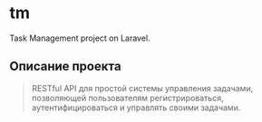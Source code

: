 # tm
Task Management project on Laravel.

## Описание проекта

> RESTful API для простой системы управления задачами, позволяющей пользователям регистрироваться, аутентифицироваться и управлять своими задачами.
